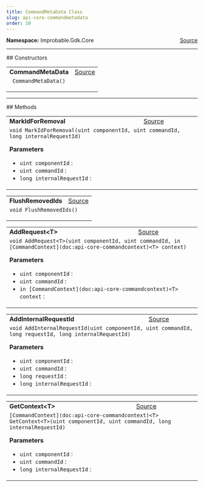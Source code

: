 ```yaml
---
title: CommandMetaData Class
slug: api-core-commandmetadata
order: 10
---
```


<p><b>Namespace:</b> Improbable.Gdk.Core<span style="float: right"><a href="https://www.github.com/spatialos/gdk-for-unity/blob/0.3.3/workers/unity/Packages/io.improbable.gdk.core/Worker/CommandMetaData.cs/#L24">Source</a></span></p>












</p>
<hr style="width:100%; border-top-color:#d8d8d8" />
## Constructors


</p>


<table class="io-api-doc">    <tr>        <td class="io-api-doc-name"><a id="commandmetadata"></a><b>CommandMetaData</b></td>        <td class="io-api-doc-source"><a href="https://www.github.com/spatialos/gdk-for-unity/blob/0.3.3/workers/unity/Packages/io.improbable.gdk.core/Worker/CommandMetaData.cs/#L36">Source</a></td>    </tr>    <tr>        <td class="io-api-doc-content" colspan="2"><code> CommandMetaData()</code></p></td>    </tr></table>



</p>
<hr style="width:100%; border-top-color:#d8d8d8" />
## Methods


</p>


<table class="io-api-doc">    <tr>        <td class="io-api-doc-name"><a id="markidforremoval-uint-uint-long"></a><b>MarkIdForRemoval</b></td>        <td class="io-api-doc-source"><a href="https://www.github.com/spatialos/gdk-for-unity/blob/0.3.3/workers/unity/Packages/io.improbable.gdk.core/Worker/CommandMetaData.cs/#L66">Source</a></td>    </tr>    <tr>        <td class="io-api-doc-content" colspan="2"><code>void MarkIdForRemoval(uint componentId, uint commandId, long internalRequestId)</code></p></p><b>Parameters</b><ul><li><code>uint componentId</code> : </li><li><code>uint commandId</code> : </li><li><code>long internalRequestId</code> : </li></ul></td>    </tr></table>
<table class="io-api-doc">    <tr>        <td class="io-api-doc-name"><a id="flushremovedids"></a><b>FlushRemovedIds</b></td>        <td class="io-api-doc-source"><a href="https://www.github.com/spatialos/gdk-for-unity/blob/0.3.3/workers/unity/Packages/io.improbable.gdk.core/Worker/CommandMetaData.cs/#L71">Source</a></td>    </tr>    <tr>        <td class="io-api-doc-content" colspan="2"><code>void FlushRemovedIds()</code></p></td>    </tr></table>
<table class="io-api-doc">    <tr>        <td class="io-api-doc-name"><a id="addrequest-t-uint-uint-in-commandcontext-t"></a><b>AddRequest&lt;T&gt;</b></td>        <td class="io-api-doc-source"><a href="https://www.github.com/spatialos/gdk-for-unity/blob/0.3.3/workers/unity/Packages/io.improbable.gdk.core/Worker/CommandMetaData.cs/#L83">Source</a></td>    </tr>    <tr>        <td class="io-api-doc-content" colspan="2"><code>void AddRequest&lt;T&gt;(uint componentId, uint commandId, in [CommandContext](doc:api-core-commandcontext)&lt;T&gt; context)</code></p></p><b>Parameters</b><ul><li><code>uint componentId</code> : </li><li><code>uint commandId</code> : </li><li><code>in [CommandContext](doc:api-core-commandcontext)&lt;T&gt; context</code> : </li></ul></td>    </tr></table>
<table class="io-api-doc">    <tr>        <td class="io-api-doc-name"><a id="addinternalrequestid-uint-uint-long-long"></a><b>AddInternalRequestId</b></td>        <td class="io-api-doc-source"><a href="https://www.github.com/spatialos/gdk-for-unity/blob/0.3.3/workers/unity/Packages/io.improbable.gdk.core/Worker/CommandMetaData.cs/#L89">Source</a></td>    </tr>    <tr>        <td class="io-api-doc-content" colspan="2"><code>void AddInternalRequestId(uint componentId, uint commandId, long requestId, long internalRequestId)</code></p></p><b>Parameters</b><ul><li><code>uint componentId</code> : </li><li><code>uint commandId</code> : </li><li><code>long requestId</code> : </li><li><code>long internalRequestId</code> : </li></ul></td>    </tr></table>
<table class="io-api-doc">    <tr>        <td class="io-api-doc-name"><a id="getcontext-t-uint-uint-long"></a><b>GetContext&lt;T&gt;</b></td>        <td class="io-api-doc-source"><a href="https://www.github.com/spatialos/gdk-for-unity/blob/0.3.3/workers/unity/Packages/io.improbable.gdk.core/Worker/CommandMetaData.cs/#L96">Source</a></td>    </tr>    <tr>        <td class="io-api-doc-content" colspan="2"><code>[CommandContext](doc:api-core-commandcontext)&lt;T&gt; GetContext&lt;T&gt;(uint componentId, uint commandId, long internalRequestId)</code></p></p><b>Parameters</b><ul><li><code>uint componentId</code> : </li><li><code>uint commandId</code> : </li><li><code>long internalRequestId</code> : </li></ul></td>    </tr></table>



